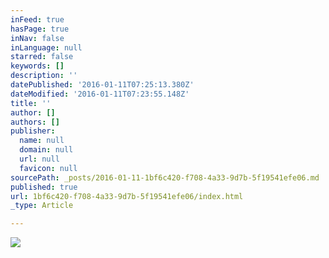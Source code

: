 ```yaml
---
inFeed: true
hasPage: true
inNav: false
inLanguage: null
starred: false
keywords: []
description: ''
datePublished: '2016-01-11T07:25:13.380Z'
dateModified: '2016-01-11T07:23:55.148Z'
title: ''
author: []
authors: []
publisher:
  name: null
  domain: null
  url: null
  favicon: null
sourcePath: _posts/2016-01-11-1bf6c420-f708-4a33-9d7b-5f19541efe06.md
published: true
url: 1bf6c420-f708-4a33-9d7b-5f19541efe06/index.html
_type: Article

---
```

![](https://the-grid-user-content.s3-us-west-2.amazonaws.com/87a91cb5-38ec-4280-865b-714e60d582cb.jpg)